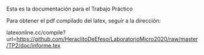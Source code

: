 Esta es la documentación para el Trabajo Práctico

Para obtener el pdf compilado del latex, seguir a la dirección:

latexonline.cc/compile?url=https://github.com/HeraclitoDeEfeso/LaboratorioMicro2020/raw/master/TP2/doc/informe.tex

